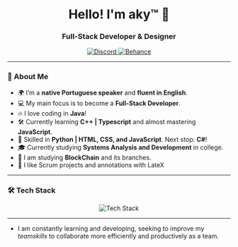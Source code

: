 <h1 align="center">Hello! I'm aky™ 🍓</h1>
<h3 align="center">Full-Stack Developer & Designer</h3>

<p align="center">
  <a href="https://discord.com">
    <img src="https://img.shields.io/badge/Discord-7289DA?style=for-the-badge&logo=discord&logoColor=white" alt="Discord">
  </a>
  <a href="https://www.behance.net/akpa">
    <img src="https://img.shields.io/badge/Behance-0054F7?style=for-the-badge&logo=behance&logoColor=white" alt="Behance">
  </a>
</p>

---

### 🚀 About Me  
- 🌍 I’m a **native Portuguese speaker** and **fluent in English**.  
- 💻 My main focus is to become a **Full-Stack Developer**.
- 🔥 I love coding in **Java**!  
- 🛠️ Currently learning **C++ | Typescript** and almost mastering **JavaScript**.  
- 🎨 Skilled in **Python | HTML, CSS, and JavaScript**. Next stop: **C#**!  
- 🎓 Currently studying **Systems Analysis and Development** in college.
- 🔰 I am studying **BlockChain** and its branches.
- 🎀 I like Scrum projects and annotations with LateX

---

### 🛠 Tech Stack  
<div align="center">
  <img src="https://skillicons.dev/icons?i=html,css,js,react,java,ts,python,c" alt="Tech Stack" />
</div>

---

- I am constantly learning and developing, seeking to improve my *teamskills* to collaborate more efficiently and productively as a team.
